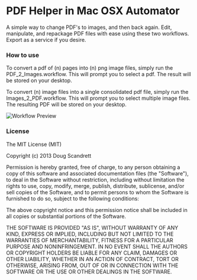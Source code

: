 PDF Helper in Mac OSX Automator
====================

A simple way to change PDF's to images, and then back again. Edit, manipulate, and repackage PDF files with ease using these two workflows. Export as a service if you desire.


### How to use
To convert a pdf of (n) pages into (n) png image files, simply run the PDF_2_Images.workflow. This will prompt you to select a pdf. The result will be stored on your desktop.

To convert (n) image files into a single consolidated pdf file, simply run the Images_2_PDF.workflow. This will prompt you to select multiple image files. The resulting PDF will be stored on your desktop.

![Workflow Preview](http://i.imgur.com/tQzsbRJ.png "Workflow Preview")

### License

The MIT License (MIT)

Copyright (c) 2013 Doug Scandrett

Permission is hereby granted, free of charge, to any person obtaining a copy
of this software and associated documentation files (the "Software"), to deal
in the Software without restriction, including without limitation the rights
to use, copy, modify, merge, publish, distribute, sublicense, and/or sell
copies of the Software, and to permit persons to whom the Software is
furnished to do so, subject to the following conditions:

The above copyright notice and this permission notice shall be included in
all copies or substantial portions of the Software.

THE SOFTWARE IS PROVIDED "AS IS", WITHOUT WARRANTY OF ANY KIND, EXPRESS OR
IMPLIED, INCLUDING BUT NOT LIMITED TO THE WARRANTIES OF MERCHANTABILITY,
FITNESS FOR A PARTICULAR PURPOSE AND NONINFRINGEMENT. IN NO EVENT SHALL THE
AUTHORS OR COPYRIGHT HOLDERS BE LIABLE FOR ANY CLAIM, DAMAGES OR OTHER
LIABILITY, WHETHER IN AN ACTION OF CONTRACT, TORT OR OTHERWISE, ARISING FROM,
OUT OF OR IN CONNECTION WITH THE SOFTWARE OR THE USE OR OTHER DEALINGS IN
THE SOFTWARE.

